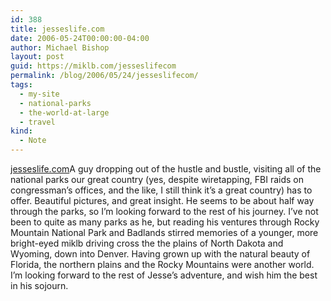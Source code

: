 ```yaml
---
id: 388
title: jesseslife.com
date: 2006-05-24T00:00:00-04:00
author: Michael Bishop
layout: post
guid: https://miklb.com/jesseslifecom
permalink: /blog/2006/05/24/jesseslifecom/
tags:
  - my-site
  - national-parks
  - the-world-at-large
  - travel
kind:
  - Note
---
```

<p><a href="http://www.jesseslife.com/">jesseslife.com</a>A guy dropping out of the hustle and bustle, visiting all of the national parks our great country (yes, despite wiretapping, FBI raids on congressman’s offices, and the like, I still think it’s a great country) has to offer.  Beautiful pictures, and great insight.  He seems to be about half way through the parks, so I’m looking forward to the rest of his journey.  I’ve not been to quite as many parks as he, but reading his ventures through Rocky Mountain National Park and Badlands stirred memories of a younger, more bright-eyed miklb driving cross the the plains of North Dakota and Wyoming, down into Denver.  Having grown up with the natural beauty of Florida, the northern plains and the Rocky Mountains were another world.<br />
I’m looking forward to the rest of Jesse’s adventure, and wish him the best in his sojourn.</p>